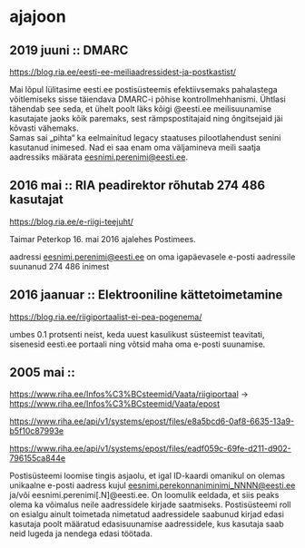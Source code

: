 # ajajoon


## 2019 juuni ::  DMARC

https://blog.ria.ee/eesti-ee-meiliaadressidest-ja-postkastist/

Mai lõpul lülitasime eesti.ee postisüsteemis efektiivsemaks pahalastega võitlemiseks sisse täiendava DMARC-i põhise kontrollmehhanismi. 
Ühtlasi tähendab see seda, et ühelt poolt läks kõigi @eesti.ee meilisuunamise kasutajate jaoks kõik paremaks, sest rämpspostitajaid ning õngitsejaid jäi kõvasti vähemaks.  
Samas sai „pihta“ ka eelmainitud legacy staatuses pilootlahendust senini kasutanud inimesed. 
Nad ei saa enam oma väljamineva meili saatja aadressiks määrata eesnimi.perenimi@eesti.ee. 


##  2016 mai ::  RIA peadirektor rõhutab 274 486 kasutajat  

https://blog.ria.ee/e-riigi-teejuht/

Taimar Peterkop 16. mai 2016 ajalehes Postimees.

aadressi eesnimi.perenimi@eesti.ee on oma igapäevasele e-posti aadressile suunanud 274 486 inimest

## 2016 jaanuar :: Elektrooniline kättetoimetamine

https://blog.ria.ee/riigiportaalist-ei-pea-pogenema/

umbes 0.1 protsenti neist, keda uuest kasulikust süsteemist teavitati, sisenesid eesti.ee portaali ning võtsid maha oma e-posti suunamise. 

## 2005 mai :: 

https://www.riha.ee/Infos%C3%BCsteemid/Vaata/riigiportaal -> https://www.riha.ee/Infos%C3%BCsteemid/Vaata/epost 

https://www.riha.ee/api/v1/systems/epost/files/e8a5bcd6-0af8-6635-13a9-b5f10c87993e

https://www.riha.ee/api/v1/systems/epost/files/eadf059c-69fe-d211-d902-796155ca844e


Postisüsteemi loomise tingis asjaolu, et igal ID-kaardi omanikul on olemas unikaalne e-posti aadress kujul eesnimi.perekonnaniminimi_NNNN@eesti.ee ja/või eesnimi.perenimi[.N]@eesti.ee. 
On loomulik eeldada, et siis peaks olema ka võimalus neile aadressidele kirjade saatmiseks. 
Postisüsteemi roll on esialgu ainult toimetada nimetatud aadressidele saabunud kirjad edasi kasutaja poolt määratud edasisuunamise aadressidele, kus kasutaja saab neid lugeda ja nendega edasi töötada.
